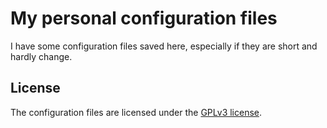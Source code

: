 # My personal configuration files
I have some configuration files saved here, especially if they are short and
hardly change.

## License
The configuration files are licensed under the [GPLv3 license](LICENSE).

